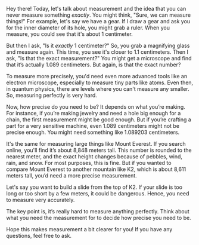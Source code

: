 Hey there! Today, let's talk about measurement and the idea that you can never measure something *exactly*. You might think, "Sure, we can measure things!" For example, let's say we have a gear. If I draw a gear and ask you for the inner diameter of its hole, you might grab a ruler. When you measure, you could see that it's about 1 centimeter.

But then I ask, "Is it *exactly* 1 centimeter?" So, you grab a magnifying glass and measure again. This time, you see it's closer to 1.1 centimeters. Then I ask, "Is that the exact measurement?" You might get a microscope and find that it’s actually 1.089 centimeters. But again, is that the exact number?

To measure more precisely, you'd need even more advanced tools like an electron microscope, especially to measure tiny parts like atoms. Even then, in quantum physics, there are levels where you can't measure any smaller. So, measuring perfectly is very hard.

Now, how precise do you need to be? It depends on what you’re making. For instance, if you’re making jewelry and need a hole big enough for a chain, the first measurement might be good enough. But if you’re crafting a part for a very sensitive machine, even 1.089 centimeters might not be precise enough. You might need something like 1.089203 centimeters.

It's the same for measuring large things like Mount Everest. If you search online, you'll find it’s about 8,848 meters tall. This number is rounded to the nearest meter, and the exact height changes because of pebbles, wind, rain, and snow. For most purposes, this is fine. But if you wanted to compare Mount Everest to another mountain like K2, which is about 8,611 meters tall, you’d need a more precise measurement.

Let's say you want to build a slide from the top of K2. If your slide is too long or too short by a few meters, it could be dangerous. Hence, you need to measure very accurately. 

The key point is, it’s really hard to measure anything perfectly. Think about what you need the measurement for to decide how precise you need to be.

Hope this makes measurement a bit clearer for you! If you have any questions, feel free to ask.